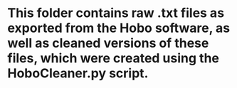 # This folder contains raw .txt files as exported from the Hobo software, as well as cleaned versions of these files, which were created using the HoboCleaner.py script.
